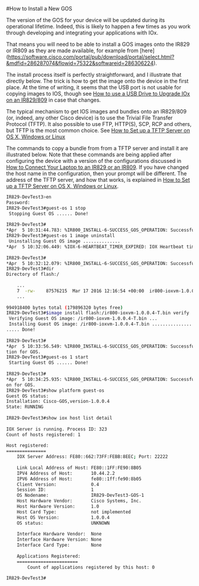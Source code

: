 #How to Install a New GOS

The version of the GOS for your device will be updated during its 
operational lifetime. Indeed, this is likely to happen a few times as you work through developing and 
integrating your applications with IOx.
 
That means you will need to be able to install a GOS images onto the IR829 or IR809 as they are made 
available, for example from [here] 
(https://software.cisco.com/portal/pub/download/portal/select.html?&mdfid=286287074&flowid=75322&softwareid=286306224). 

The install process itself is perfectly straightforward, and I illustrate that directly 
below. The trick is how to get the image onto the device in the first place. At the time of writing, it seems 
that the USB port is not usable for copying images to IOS, though see 
[How to use a USB Drive to Upgrade IOx on an IR829/809](https://communities.cisco.com/thread/63704) in case 
that changes.
 
The typical mechanism to get IOS images and bundles onto an IR829/809 (or, indeed, any other Cisco device) is 
to use the Trivial File Transfer Protocol (TFTP). It also possible to use FTP, HTTP(S), SCP, RCP and others, 
but TFTP is the most common choice. See 
[How to Set up a TFTP Server on OS X, Windows or Linux](https://github.com/DevOps4Networks/IOX-Notes/blob/master/How_To_Setup_TFTP/README.md)
 
The commands to copy a bundle from from a TFTP server and install it are illustrated below. Note that these 
commands are being applied after configuring the device with a version of the configurations discussed 
in [How to Connect Your Laptop to an IR829 or an IR809](https://github.com/DevOps4Networks/IOX-Notes/blob/master/How_To_Connect_Your_Laptop/README.md). 
If you have changed the host name in the configuration, then your prompt will be different. The address of the 
TFTP server, and how that works, is explained in 
[How to Set up a TFTP Server on OS X, Windows or Linux](https://github.com/DevOps4Networks/IOX-Notes/blob/master/How_To_Setup_TFTP/README.md).

```bash
IR829-DevTest3>en
Password: 
IR829-DevTest3#guest-os 1 stop
 Stopping Guest OS ...... Done!
 
IR829-DevTest3#
*Apr  5 10:31:44.783: %IR800_INSTALL-6-SUCCESS_GOS_OPERATION: Successfully performed STOP operation for GOS.
IR829-DevTest3#guest-os 1 image uninstall
 Uninstalling Guest OS image ..............
*Apr  5 10:32:06.449: %IOX-6-HEARTBEAT_TIMER_EXPIRED: IOX Heartbeat timer expired..... Done!
 
IR829-DevTest3#
*Apr  5 10:32:12.079: %IR800_INSTALL-6-SUCCESS_GOS_OPERATION: Successfully performed UNINSTALL operation for GOS.
IR829-DevTest3#dir
Directory of flash:/
 
    ...
    7  -rw-    87576215  Mar 17 2016 12:16:54 +00:00  ir800-ioxvm-1.0.0.4-T.bin
    ...
 
994918400 bytes total (179896320 bytes free)
IR829-DevTest3#$image install flash:/ir800-ioxvm-1.0.0.4-T.bin verify        
 Verifying Guest OS image: /ir800-ioxvm-1.0.0.4-T.bin ...
 Installing Guest OS image: /ir800-ioxvm-1.0.0.4-T.bin ...........................................
..... Done!
 
IR829-DevTest3#
*Apr  5 10:33:56.549: %IR800_INSTALL-6-SUCCESS_GOS_OPERATION: Successfully performed INSTALL opera
tion for GOS.
IR829-DevTest3#guest-os 1 start
 Starting Guest OS ...... Done!
 
IR829-DevTest3#
*Apr  5 10:34:25.935: %IR800_INSTALL-6-SUCCESS_GOS_OPERATION: Successfully performed START operati
on for GOS.
IR829-DevTest3#show platform guest-os
Guest OS status:
Installation: Cisco-GOS,version-1.0.0.4
State: RUNNING
 
IR829-DevTest3#show iox host list detail
 
IOX Server is running. Process ID: 323
Count of hosts registered: 1
 
Host registered:
===============
    IOX Server Address: FE80::662:73FF:FEBB:8EEC; Port: 22222
 
    Link Local Address of Host: FE80::1FF:FE90:8B05
    IPV4 Address of Host:       10.44.2.2
    IPV6 Address of Host:       fe80::1ff:fe90:8b05
    Client Version:             0.4
    Session ID:                 1
    OS Nodename:                IR829-DevTest3-GOS-1
    Host Hardware Vendor:       Cisco Systems, Inc.
    Host Hardware Version:      1.0
    Host Card Type:             not implemented
    Host OS Version:            1.0.0.4
    OS status:                  UNKNOWN
 
    Interface Hardware Vendor:  None
    Interface Hardware Version: None
    Interface Card Type:        None
 
    Applications Registered:
    =======================
        Count of applications registered by this host: 0
 
IR829-DevTest3#
```
